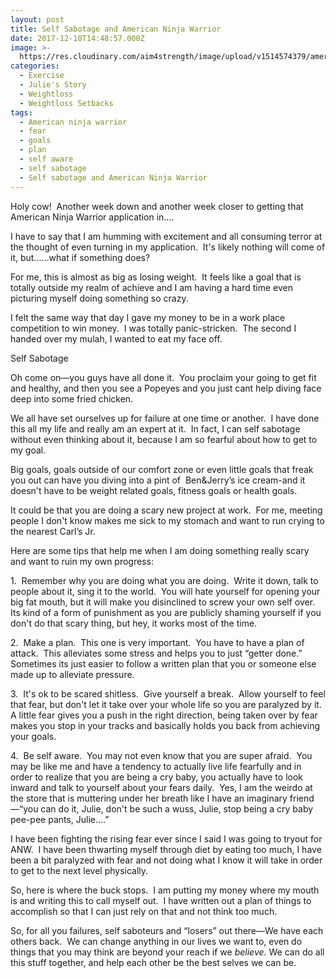 ```yaml
---
layout: post
title: Self Sabotage and American Ninja Warrior
date: 2017-12-10T14:48:57.000Z
image: >-
  https://res.cloudinary.com/aim4strength/image/upload/v1514574379/american-ninja-warrior.jpg
categories:
  - Exercise
  - Julie's Story
  - Weightloss
  - Weightloss Setbacks
tags:
  - American ninja warrior
  - fear
  - goals
  - plan
  - self aware
  - self sabotage
  - Self sabotage and American Ninja Warrior
---
```


Holy cow!  Another week down and another week closer to getting that American Ninja Warrior application in….

I have to say that I am humming with excitement and all consuming terror at the thought of even turning in my application.  It's likely nothing will come of it, but……what if something does?

For me, this is almost as big as losing weight.  It feels like a goal that is totally outside my realm of achieve and I am having a hard time even picturing myself doing something so crazy.

I felt the same way that day I gave my money to be in a work place competition to win money.  I was totally panic-stricken.  The second I handed over my mulah, I wanted to eat my face off.

Self Sabotage

Oh come on—you guys have all done it.  You proclaim your going to get fit and healthy, and then you see a Popeyes and you just cant help diving face deep into some fried chicken.

We all have set ourselves up for failure at one time or another.  I have done this all my life and really am an expert at it.  In fact, I can self sabotage without even thinking about it, because I am so fearful about how to get to my goal.

Big goals, goals outside of our comfort zone or even little goals that freak you out can have you diving into a pint of  Ben&Jerry’s ice cream-and it doesn't have to be weight related goals, fitness goals or health goals.

It could be that you are doing a scary new project at work.  For me, meeting people I don't know makes me sick to my stomach and want to run crying to the nearest Carl’s Jr.

Here are some tips that help me when I am doing something really scary and want to ruin my own progress:

1.  Remember why you are doing what you are doing.  Write it down, talk to people about it, sing it to the world.  You will hate yourself for opening your big fat mouth, but it will make you disinclined to screw your own self over.  Its kind of a form of punishment as you are publicly shaming yourself if you don't do that scary thing, but hey, it works most of the time.

2.  Make a plan.  This one is very important.  You have to have a plan of attack.  This alleviates some stress and helps you to just “getter done.” Sometimes its just easier to follow a written plan that you or someone else made up to alleviate pressure.

3.  It's ok to be scared shitless.  Give yourself a break.  Allow yourself to feel that fear, but don't let it take over your whole life so you are paralyzed by it.  A little fear gives you a push in the right direction, being taken over by fear makes you stop in your tracks and basically holds you back from achieving your goals.

4.  Be self aware.  You may not even know that you are super afraid.  You may be like me and have a tendency to actually live life fearfully and in order to realize that you are being a cry baby, you actually have to look inward and talk to yourself about your fears daily.  Yes, I am the weirdo at the store that is muttering under her breath like I have an imaginary friend—“you can do it, Julie, don't be such a wuss, Julie, stop being a cry baby pee-pee pants, Julie….”

I have been fighting the rising fear ever since I said I was going to tryout for ANW.  I have been thwarting myself through diet by eating too much, I have been a bit paralyzed with fear and not doing what I know it will take in order to get to the next level physically.

So, here is where the buck stops.  I am putting my money where my mouth is and writing this to call myself out.  I have written out a plan of things to accomplish so that I can just rely on that and not think too much.

So, for all you failures, self saboteurs and “losers” out there—We have each others back.  We can change anything in our lives we want to, even do things that you may think are beyond your reach if we _believe._ We can do all this stuff together, and help each other be the best selves we can be.
